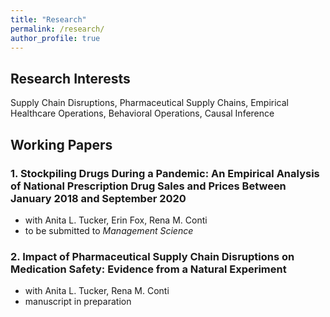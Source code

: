 ```yaml
---
title: "Research"
permalink: /research/
author_profile: true
---
```


## Research Interests
Supply Chain Disruptions, Pharmaceutical Supply Chains, Empirical Healthcare Operations, Behavioral Operations, Causal Inference


## Working Papers
### 1. Stockpiling Drugs During a Pandemic: An Empirical Analysis of National Prescription Drug Sales and Prices Between January 2018 and September 2020
- with Anita L. Tucker, Erin Fox, Rena M. Conti
- to be submitted to *Management Science*

### 2. Impact of Pharmaceutical Supply Chain Disruptions on Medication Safety: Evidence from a Natural Experiment
- with Anita L. Tucker, Rena M. Conti
- manuscript in preparation
